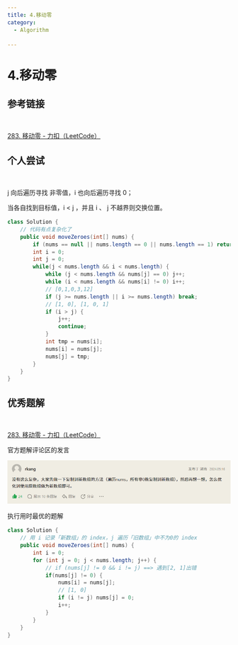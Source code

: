 ```yaml
---
title: 4.移动零
category:
  - Algorithm

---
```


# 4.移动零

## 参考链接

<br>

[283. 移动零 - 力扣（LeetCode）](https://leetcode.cn/problems/move-zeroes/solutions/489622/yi-dong-ling-by-leetcode-solution/?envType=study-plan-v2&envId=top-100-liked)



## 个人尝试

<br>

j 向后遍历寻找 非零值，i 也向后遍历寻找 0；

当各自找到目标值，i < j ，并且 i 、 j 不越界则交换位置。

```java
class Solution {
    // 代码有点复杂化了
    public void moveZeroes(int[] nums) {
        if (nums == null || nums.length == 0 || nums.length == 1) return;
        int i = 0;
        int j = 0;
        while(j < nums.length && i < nums.length) {
            while (j < nums.length && nums[j] == 0) j++;
            while (i < nums.length && nums[i] != 0) i++;
            // [0,1,0,3,12]
            if (j >= nums.length || i >= nums.length) break;
            // [1, 0], [1, 0, 1]
            if (i > j) {
                j++;
                continue;
            }
            int tmp = nums[i];
            nums[i] = nums[j];
            nums[j] = tmp;
        }
    }
}
```



## 优秀题解

<br>

[283. 移动零 - 力扣（LeetCode）](https://leetcode.cn/problems/move-zeroes/solutions/489622/yi-dong-ling-by-leetcode-solution/?envType=study-plan-v2&envId=top-100-liked)

官方题解评论区的发言

![image-20241108105736779](./assets/4.移动零/image-20241108105736779.png)

执行用时最优的题解

```java
class Solution {
    // 用 i 记录「新数组」的 index，j 遍历「旧数组」中不为0的 index
    public void moveZeroes(int[] nums) {
        int i = 0;
        for (int j = 0; j < nums.length; j++) {
            // if (nums[j] != 0 && i != j) ==> 遇到[2, 1]出错
            if(nums[j] != 0) {
                nums[i] = nums[j];
                // [1, 0]
                if (i != j) nums[j] = 0;
                i++;
            }
        }
    }
}
```





